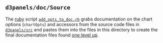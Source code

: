 ## `d3panels/doc/Source`

The [ruby](http://www.ruby-lang.org) script [`add_opts_to_doc.rb`](add_opts_to_doc.rb)
grabs documentation on the chart options (`chartOpts`) and accessors
from the source code files in [`d3panels/src`](../../src) and pastes
them into the files in this directory to create the final
documentation files found [one level up](..).
